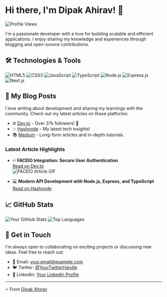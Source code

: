 # Hi there, I'm Dipak Ahirav! 👋

![Profile Views](https://komarev.com/ghpvc/?username=Dipak-Ahirav&color=blue)

I'm a passionate developer with a love for building scalable and efficient applications. I enjoy sharing my knowledge and experiences through blogging and open-source contributions.

## 🛠️ Technologies & Tools

![HTML5](https://img.shields.io/badge/HTML5-E34F26?style=for-the-badge&logo=html5&logoColor=white)
![CSS3](https://img.shields.io/badge/CSS3-1572B6?style=for-the-badge&logo=css3&logoColor=white)
![JavaScript](https://img.shields.io/badge/JavaScript-323330?style=for-the-badge&logo=javascript&logoColor=F7DF1E)
![TypeScript](https://img.shields.io/badge/TypeScript-007ACC?style=for-the-badge&logo=typescript&logoColor=white)
![Node.js](https://img.shields.io/badge/Node.js-339933?style=for-the-badge&logo=nodedotjs&logoColor=white)
![Express.js](https://img.shields.io/badge/Express.js-000000?style=for-the-badge&logo=express&logoColor=white)
![Next.js](https://img.shields.io/badge/Next.js-000000?style=for-the-badge&logo=nextdotjs&logoColor=white)

## 🚀 My Blog Posts

I love writing about development and sharing my learnings with the community. Check out my latest articles on these platforms:

- 🌐 [Dev.to](https://dev.to/dipakahirav) - Over 37k followers! 🎉
- ✨ [Hashnode](https://hashnode.com/@dipakahirav) - My latest tech insights!
- 📚 [Medium](https://medium.com/@dipaksahirav) - Long-form articles and in-depth tutorials.

### Latest Article Highlights

- 🔥 **FACEIO Integration: Secure User Authentication**  
  [Read on Dev.to](https://dev.to/dipakahirav/faceio-integration-secure-user-authentication)  
  ![FACEIO Article GIF](https://path/to/your/gif.gif)

- 💻 **Modern API Development with Node.js, Express, and TypeScript**  
  [Read on Hashnode](https://hashnode.com/@dipakahirav/modern-api-development-with-nodejs-express-typescript)

## 📈 GitHub Stats

![Your GitHub Stats](https://github-readme-stats.vercel.app/api?username=YourUsername&show_icons=true&theme=radical)
![Top Languages](https://github-readme-stats.vercel.app/api/top-langs/?username=YourUsername&layout=compact&theme=radical)

## 📝 Get in Touch

I'm always open to collaborating on exciting projects or discussing new ideas. Feel free to reach out:

- 📧 Email: [your.email@example.com](mailto:dipaksahirav@gmail.com)
- 🐦 Twitter: [@YourTwitterHandle](https://x.com/DipakAhirav)
- 💼 LinkedIn: [Your LinkedIn Profile](https://www.linkedin.com/in/dipak-ahirav-606bba128/)

---

⭐️ From [Dipak Ahirav](https://github.com/Dipak-Ahirav)
